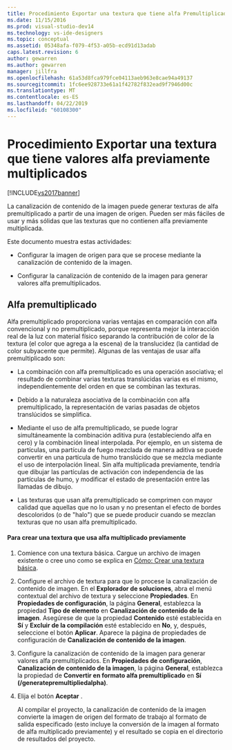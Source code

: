 ```yaml
---
title: Procedimiento Exportar una textura que tiene alfa Premultiplicado | Documentos de Microsoft
ms.date: 11/15/2016
ms.prod: visual-studio-dev14
ms.technology: vs-ide-designers
ms.topic: conceptual
ms.assetid: 05348afa-f079-4f53-a05b-ecd91d13adab
caps.latest.revision: 6
author: gewarren
ms.author: gewarren
manager: jillfra
ms.openlocfilehash: 61a53d8fca979fce04113aeb963e8cae94a49137
ms.sourcegitcommit: 1fc6ee928733e61a1f42782f832ead9f7946d00c
ms.translationtype: MT
ms.contentlocale: es-ES
ms.lasthandoff: 04/22/2019
ms.locfileid: "60108300"
---
```

# <a name="how-to-export-a-texture-that-has-premultiplied-alpha"></a>Procedimiento Exportar una textura que tiene valores alfa previamente multiplicados
[!INCLUDE[vs2017banner](../includes/vs2017banner.md)]

La canalización de contenido de la imagen puede generar texturas de alfa premultiplicado a partir de una imagen de origen. Pueden ser más fáciles de usar y más sólidas que las texturas que no contienen alfa previamente multiplicada.  
  
 Este documento muestra estas actividades:  
  
- Configurar la imagen de origen para que se procese mediante la canalización de contenido de la imagen.  
  
- Configurar la canalización de contenido de la imagen para generar valores alfa premultiplicados.  
  
## <a name="premultiplied-alpha"></a>Alfa premultiplicado  
 Alfa premultiplicado proporciona varias ventajas en comparación con alfa convencional y no premultiplicado, porque representa mejor la interacción real de la luz con material físico separando la contribución de color de la textura (el color que agrega a la escena) de la translucidez (la cantidad de color subyacente que permite). Algunas de las ventajas de usar alfa premultiplicado son:  
  
- La combinación con alfa premultiplicado es una operación asociativa; el resultado de combinar varias texturas translúcidas varias es el mismo, independientemente del orden en que se combinan las texturas.  
  
- Debido a la naturaleza asociativa de la combinación con alfa premultiplicado, la representación de varias pasadas de objetos translúcidos se simplifica.  
  
- Mediante el uso de alfa premultiplicado, se puede lograr simultáneamente la combinación aditiva pura (estableciendo alfa en cero) y la combinación lineal interpolada. Por ejemplo, en un sistema de partículas, una partícula de fuego mezclada de manera aditiva se puede convertir en una partícula de humo translúcido que se mezcla mediante el uso de interpolación lineal. Sin alfa multiplicada previamente, tendría que dibujar las partículas de activación con independencia de las partículas de humo, y modificar el estado de presentación entre las llamadas de dibujo.  
  
- Las texturas que usan alfa premultiplicado se comprimen con mayor calidad que aquellas que no lo usan y no presentan el efecto de bordes descoloridos (o de "halo") que se puede producir cuando se mezclan texturas que no usan alfa premultiplicado.  
  
#### <a name="to-create-a-texture-that-uses-premultiplied-alpha"></a>Para crear una textura que usa alfa multiplicado previamente  
  
1. Comience con una textura básica. Cargue un archivo de imagen existente o cree uno como se explica en [Cómo: Crear una textura básica](../designers/how-to-create-a-basic-texture.md).  
  
2. Configure el archivo de textura para que lo procese la canalización de contenido de imagen. En el **Explorador de soluciones**, abra el menú contextual del archivo de textura y seleccione **Propiedades**. En **Propiedades de configuración**, la página **General**, establezca la propiedad **Tipo de elemento** en **Canalización de contenido de la imagen**. Asegúrese de que la propiedad **Contenido** esté establecida en **Sí** y **Excluir de la compilación** esté establecido en **No**, y, después, seleccione el botón **Aplicar**. Aparece la página de propiedades de configuración de **Canalización de contenido de la imagen**.  
  
3. Configure la canalización de contenido de la imagen para generar valores alfa premultiplicados. En **Propiedades de configuración**, **Canalización de contenido de la imagen**, la página **General**, establezca la propiedad de **Convertir en formato alfa premultiplicado** en **Sí (/generatepremultipliedalpha)**.  
  
4. Elija el botón **Aceptar** .  
  
   Al compilar el proyecto, la canalización de contenido de la imagen convierte la imagen de origen del formato de trabajo al formato de salida especificado (esto incluye la conversión de la imagen al formato de alfa multiplicado previamente) y el resultado se copia en el directorio de resultados del proyecto.
